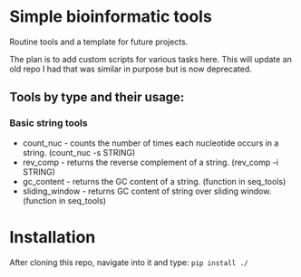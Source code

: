 # Simple bioinformatic tools 
Routine tools and a template for future projects.

The plan is to add custom scripts for various tasks here. This will update an old repo I had that was similar in purpose but is now deprecated.

## Tools by type and their usage:
### Basic string tools
- count_nuc - counts the number of times each nucleotide occurs in a string. (count_nuc -s STRING)
- rev_comp - returns the reverse complement of a string. (rev_comp -i STRING)
- gc_content - returns the GC content of a string.  (function in seq_tools)
- sliding_window - returns GC content of string over sliding window. (function in seq_tools)
# Installation
After cloning this repo, navigate into it and type:
```pip install ./```
